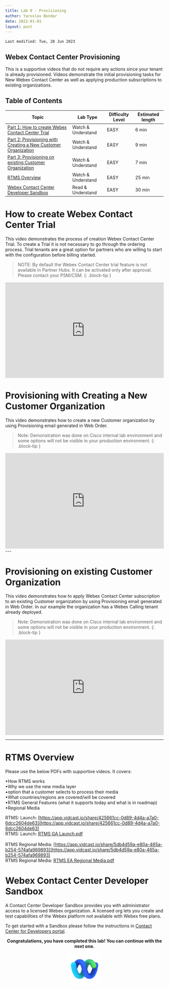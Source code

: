 ```yaml
---
title: Lab 0 - Provisioning
author: Yaroslav Bondar
date: 2022-01-01
layout: post
---
```

```
Last modified: Tue, 28 Jun 2023
```

## Webex Contact Center Provisioning
This is a supportive videos that do not require any actions since your tenant is already provisioned. Videos demonstrate the initial provisioning tasks for New Webex Contact Center as well as applying production subscriptions to existing organizations.

## Table of Contents


| Topic                                                                                    | Lab Type      | Difficulty Level | Estimated length |
| -------------------------------------------------------------------------------------------- | ------------- | --------------- | ---------------- |
| [Part 1: How to create Webex Contact Center Trial](#how-to-create-webex-contact-center-trial) | Watch & Understand | EASY            | 6 min           |
| [Part 2: Provisioning with Creating a New Customer Organization](#provisioning-with-creating-a-new-customer-organization)                       | Watch & Understand | EASY            | 9 min            |
| [Part 3: Provisioning on existing Customer Organization](#provisioning-on-existing-customer-organization)                       | Watch & Understand | EASY            | 7 min            |
| [RTMS Overview](#rtms-overview)                       | Watch & Understand | EASY            | 25 min            |
| [Webex Contact Center Developer Sandbox](#webex-contact-center-developer-sandbox)                       | Read & Understand | EASY            | 30 min            |



# How to create Webex Contact Center Trial
This video demonstrates the process of creation Webex Contact Center Trial. To create a Trial it is not necessary to go through the ordering process. Trial tenants are a great option for partners who are willing to start with the configuration before billing started. 
> NOTE: By default the Webex Contact Center trial feature is not available in Partner Hubs. It can be activated only after approval. Please contact your PSM/CSM.
{: .block-tip }

<div style="padding-bottom:60.25%; position:relative; display:block; width: 100%">
	<iframe src="https://app.vidcast.io/share/embed/fec4d3dd-b168-4604-b130-080457feb703" width="100%" height="100%" title="Creating Webex Contact Center Trial" frameborder="0" loading="lazy" allowfullscreen style="position:absolute; top:0; left: 0"></iframe>
</div>




# Provisioning with Creating a New Customer Organization
This video demonstrates how to create a new Customer organization by using Provisioning email generated in Web Order.
>Note: Demonstration was done on Cisco internal lab environment and some options will not be visible in your production environment.
{: .block-tip }

<div style="padding-bottom:60.25%; position:relative; display:block; width: 100%">
	<iframe src="https://app.vidcast.io/share/embed/d2868402-dd55-4a83-8dc1-9e984d787143" width="100%" height="100%" title="Provisioning New Webex Contact Center" frameborder="0" loading="lazy" allowfullscreen style="position:absolute; top:0; left: 0"></iframe>
</div>
---


# Provisioning on existing Customer Organization
This video demonstrates how to apply Webex Contact Center subscription to an existing Customer organization by using Provisioning email generated in Web Order. In our example the organization has  a Webex Calling tenant already deployed.
>Note: Demonstration was done on Cisco internal lab environment and some options will not be visible in your production environment.
{: .block-tip }

<div style="padding-bottom:60.25%; position:relative; display:block; width: 100%">
	<iframe src="https://app.vidcast.io/share/embed/21310ae1-5a7b-43d5-af28-6986785aa0d3" width="100%" height="100%" title="Provisioning on existing Customer Organization.mp4" frameborder="0" loading="lazy" allowfullscreen style="position:absolute; top:0; left: 0"></iframe>
</div>


---


# RTMS Overview
Please use the below PDFs with supportive videos. It covers:

•How RTMS works<br>
•Why we use the new media layer<br>
•option that a customer selects to process their media<br>
•What countries/regions are covered/will be covered<br>
•RTMS General Features (what it supports today and what is in roadmap)<br>
•Regional Media<br>

RTMS: Launch: [https://app.vidcast.io/share/425661cc-0d89-4d4a-a7a0-6dcc2604de63](https://app.vidcast.io/share/425661cc-0d89-4d4a-a7a0-6dcc2604de63)<br>
RTMS: Launch: [RTMS GA Launch.pdf](https://github.com/WebexCC/webexcc.github.io/blob/428cc7437e03d343b5abd3a4ab1a366b9c8b6f9e/files/RTMS%20GA%20Launch.pdf)
<br><br>
RTMS Regional Media: [https://app.vidcast.io/share/5db4d59a-e80a-465a-b254-574afa969893](https://app.vidcast.io/share/5db4d59a-e80a-465a-b254-574afa969893)<br>
RTMS Regional Media: [RTMS EA Regional Media.pdf](https://github.com/WebexCC/webexcc.github.io/blob/428cc7437e03d343b5abd3a4ab1a366b9c8b6f9e/files/RTMS%20EA%20Regional%20Media.pdf)

# Webex Contact Center Developer Sandbox
A Contact Center Developer Sandbox provides you with administrator access to a licensed Webex organization. A licensed org lets you create and test capabilities of the Webex platform not available with Webex free plans.

To get started with a Sandbox please follow the instructions in [Contact Center for Developers portal](https://developer.webex-cx.com/sandbox).


<p style="text-align:center"><strong>Congratulations, you have completed this lab! You can continue with the next one.</strong></p>
		
<p style="text-align:center;"><img src="/assets/gitbook/images/webex.png" width="100"></p>	
	

